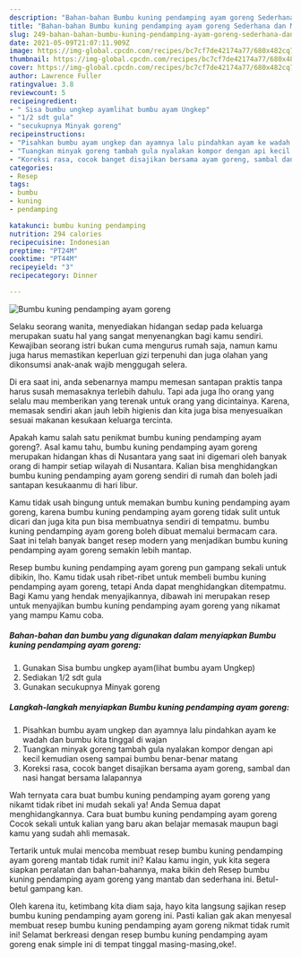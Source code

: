 ```yaml
---
description: "Bahan-bahan Bumbu kuning pendamping ayam goreng Sederhana dan Mudah Dibuat"
title: "Bahan-bahan Bumbu kuning pendamping ayam goreng Sederhana dan Mudah Dibuat"
slug: 249-bahan-bahan-bumbu-kuning-pendamping-ayam-goreng-sederhana-dan-mudah-dibuat
date: 2021-05-09T21:07:11.909Z
image: https://img-global.cpcdn.com/recipes/bc7cf7de42174a77/680x482cq70/bumbu-kuning-pendamping-ayam-goreng-foto-resep-utama.jpg
thumbnail: https://img-global.cpcdn.com/recipes/bc7cf7de42174a77/680x482cq70/bumbu-kuning-pendamping-ayam-goreng-foto-resep-utama.jpg
cover: https://img-global.cpcdn.com/recipes/bc7cf7de42174a77/680x482cq70/bumbu-kuning-pendamping-ayam-goreng-foto-resep-utama.jpg
author: Lawrence Fuller
ratingvalue: 3.8
reviewcount: 5
recipeingredient:
- " Sisa bumbu ungkep ayamlihat bumbu ayam Ungkep"
- "1/2 sdt gula"
- "secukupnya Minyak goreng"
recipeinstructions:
- "Pisahkan bumbu ayam ungkep dan ayamnya lalu pindahkan ayam ke wadah dan bumbu kita tinggal di wajan"
- "Tuangkan minyak goreng tambah gula nyalakan kompor dengan api kecil kemudian oseng sampai bumbu benar-benar matang"
- "Koreksi rasa, cocok banget disajikan bersama ayam goreng, sambal dan nasi hangat bersama lalapannya"
categories:
- Resep
tags:
- bumbu
- kuning
- pendamping

katakunci: bumbu kuning pendamping 
nutrition: 294 calories
recipecuisine: Indonesian
preptime: "PT24M"
cooktime: "PT44M"
recipeyield: "3"
recipecategory: Dinner

---
```



![Bumbu kuning pendamping ayam goreng](https://img-global.cpcdn.com/recipes/bc7cf7de42174a77/680x482cq70/bumbu-kuning-pendamping-ayam-goreng-foto-resep-utama.jpg)

Selaku seorang wanita, menyediakan hidangan sedap pada keluarga merupakan suatu hal yang sangat menyenangkan bagi kamu sendiri. Kewajiban seorang istri bukan cuma mengurus rumah saja, namun kamu juga harus memastikan keperluan gizi terpenuhi dan juga olahan yang dikonsumsi anak-anak wajib menggugah selera.

Di era  saat ini, anda sebenarnya mampu memesan santapan praktis tanpa harus susah memasaknya terlebih dahulu. Tapi ada juga lho orang yang selalu mau memberikan yang terenak untuk orang yang dicintainya. Karena, memasak sendiri akan jauh lebih higienis dan kita juga bisa menyesuaikan sesuai makanan kesukaan keluarga tercinta. 



Apakah kamu salah satu penikmat bumbu kuning pendamping ayam goreng?. Asal kamu tahu, bumbu kuning pendamping ayam goreng merupakan hidangan khas di Nusantara yang saat ini digemari oleh banyak orang di hampir setiap wilayah di Nusantara. Kalian bisa menghidangkan bumbu kuning pendamping ayam goreng sendiri di rumah dan boleh jadi santapan kesukaanmu di hari libur.

Kamu tidak usah bingung untuk memakan bumbu kuning pendamping ayam goreng, karena bumbu kuning pendamping ayam goreng tidak sulit untuk dicari dan juga kita pun bisa membuatnya sendiri di tempatmu. bumbu kuning pendamping ayam goreng boleh dibuat memalui bermacam cara. Saat ini telah banyak banget resep modern yang menjadikan bumbu kuning pendamping ayam goreng semakin lebih mantap.

Resep bumbu kuning pendamping ayam goreng pun gampang sekali untuk dibikin, lho. Kamu tidak usah ribet-ribet untuk membeli bumbu kuning pendamping ayam goreng, tetapi Anda dapat menghidangkan ditempatmu. Bagi Kamu yang hendak menyajikannya, dibawah ini merupakan resep untuk menyajikan bumbu kuning pendamping ayam goreng yang nikamat yang mampu Kamu coba.

<!--inarticleads1-->

##### Bahan-bahan dan bumbu yang digunakan dalam menyiapkan Bumbu kuning pendamping ayam goreng:

1. Gunakan  Sisa bumbu ungkep ayam(lihat bumbu ayam Ungkep)
1. Sediakan 1/2 sdt gula
1. Gunakan secukupnya Minyak goreng




<!--inarticleads2-->

##### Langkah-langkah menyiapkan Bumbu kuning pendamping ayam goreng:

1. Pisahkan bumbu ayam ungkep dan ayamnya lalu pindahkan ayam ke wadah dan bumbu kita tinggal di wajan
1. Tuangkan minyak goreng tambah gula nyalakan kompor dengan api kecil kemudian oseng sampai bumbu benar-benar matang
1. Koreksi rasa, cocok banget disajikan bersama ayam goreng, sambal dan nasi hangat bersama lalapannya




Wah ternyata cara buat bumbu kuning pendamping ayam goreng yang nikamt tidak ribet ini mudah sekali ya! Anda Semua dapat menghidangkannya. Cara buat bumbu kuning pendamping ayam goreng Cocok sekali untuk kalian yang baru akan belajar memasak maupun bagi kamu yang sudah ahli memasak.

Tertarik untuk mulai mencoba membuat resep bumbu kuning pendamping ayam goreng mantab tidak rumit ini? Kalau kamu ingin, yuk kita segera siapkan peralatan dan bahan-bahannya, maka bikin deh Resep bumbu kuning pendamping ayam goreng yang mantab dan sederhana ini. Betul-betul gampang kan. 

Oleh karena itu, ketimbang kita diam saja, hayo kita langsung sajikan resep bumbu kuning pendamping ayam goreng ini. Pasti kalian gak akan menyesal membuat resep bumbu kuning pendamping ayam goreng nikmat tidak rumit ini! Selamat berkreasi dengan resep bumbu kuning pendamping ayam goreng enak simple ini di tempat tinggal masing-masing,oke!.

